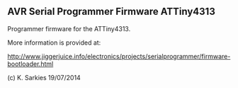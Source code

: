 AVR Serial Programmer Firmware ATTiny4313
-----------------------------------------

Programmer firmware for the ATTiny4313.

More information is provided at:

http://www.jiggerjuice.info/electronics/projects/serialprogrammer/firmware-bootloader.html

(c) K. Sarkies 19/07/2014

